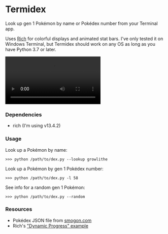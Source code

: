 # Termidex

Look up gen 1 Pokémon by name or Pokédex number from your Terminal app.

Uses [Rich](https://github.com/Textualize/rich) for colorful displays and animated stat bars. I've only tested it on Windows Terminal, but Termidex should work on any OS as long as you have Python 3.7 or later.

![](./dex_demo.mp4)

### Dependencies

- rich (I'm using v13.4.2)

### Usage

Look up a Pokémon by name:

`>>> python /path/to/dex.py --lookup growlithe`

Look up a Pokémon by gen 1 Pokédex number:

`>>> python /path/to/dex.py -l 58`

See info for a random gen 1 Pokémon:

`>>> python /path/to/dex.py --random`

### Resources

- Pokédex JSON file from [smogon.com](https://smogon.com)
- Rich's ["Dynamic Progress" example](https://github.com/Textualize/rich/blob/master/examples/dynamic_progress.py)
